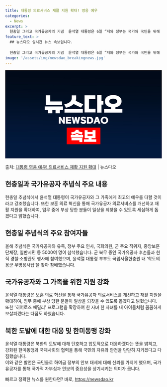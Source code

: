 ```yaml
---
title: 대통령 의료서비스 재활 지원 확대! 영웅 예우
categories:
  - News
excerpt: >
  현충일 그리고 국가유공자의 기념  윤석열 대통령은 6일 “저와 정부는 국가와 국민을 위해 자신의 모든 것을 …
feature_text: >
  ## 뉴스다오 실시간 뉴스 속보입니다.

  현충일 그리고 국가유공자의 기념  윤석열 대통령은 6일 “저와 정부는 국가와 국민을 위해 자신의 모든 것을 …
image: '/assets/img/newsdao_breakingnews.jpg'
---
```


![뉴스다오 속보](/assets/img/newsdao_breakingnews.jpg)

<p>출처: <a href="https://newsdao.kr/4117" rel="dofollow">대통령 영웅 예우! 의료서비스 재활 지원 확대</a> | 뉴스다오</p>

<h2 data-ke-size="size26">현충일과 국가유공자 추념식 주요 내용</h2>
현충일 추념식에서 윤석열 대통령이 국가유공자와 그 가족에게 최고의 예우를 다할 것이라고 강조했습니다. 또한 보훈 의료 혁신을 통해 국가유공자 의료서비스를 개선하고 재활 지원을 확대하여, 임무 중에 부상 당한 분들이 일상을 되찾을 수 있도록 세심하게 돕겠다고 밝혔습니다.

<br>
<h2 data-ke-size="size26">현충일 추념식의 주요 참여자들</h2>
올해 추념식은 국가유공자와 유족, 정부 주요 인사, 국회의원, 군 주요 직위자, 중앙보훈단체장, 일반시민 등 5000여 명이 참석했습니다. 군 복무 중인 국가유공자 후손들과 현직 경찰·소방관도 행사에 참여했으며, 윤석열 대통령 부부도 국립서울현충원 내 ‘학도의용군 무명용사탑’을 찾아 참배했습니다.

<br>
<h2 data-ke-size="size26">국가유공자와 그 가족을 위한 지원 강화</h2>
윤석열 대통령은 보훈 의료 혁신을 통해 국가유공자 의료서비스를 개선하고 재활 지원을 확대하여, 임무 중에 부상 당한 분들이 일상을 되찾을 수 있도록 돕겠다고 밝혔습니다. 또한 '히어로즈 패밀리' 프로그램을 확장하여 한 자녀 한 자녀를 내 아이들처럼 꼼꼼하게 보살피겠다는 다짐도 하였습니다.

<br>
<h2 data-ke-size="size26">북한 도발에 대한 대응 및 한미동맹 강화</h2>
윤석열 대통령은 북한의 도발에 대해 단호하고 압도적으로 대응하겠다는 뜻을 밝히고, 강화된 한미동맹과 국제사회의 협력을 통해 국민의 자유와 안전을 단단히 지키겠다고 다짐했습니다.

<br>
이와 같은 발언은 국민들로 하여금 정부의 안보 태세에 대해 신뢰를 가지게 했으며, 국가유공자를 통해 국가적 자부심과 안보의 중요성을 상기시키는 의미가 큽니다. 

빠르고 정확한 뉴스를 원한다면? 바로, <a href="https://newsdao.kr" rel="dofollow">https://newsdao.kr</a>


